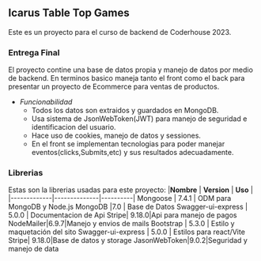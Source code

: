 ## Icarus Table Top Games
Este es un proyecto para el curso de backend de Coderhouse 2023.

### Entrega Final
El proyecto contine una base de datos propia y manejo de datos por medio de backend. En terminos basico maneja tanto el front como el back para presentar un proyecto de Ecommerce 
para ventas de productos.
- *Funcionabilidad*
	- Todos los datos son extraidos y guardados en MongoDB.
	- Usa sistema de JsonWebToken(JWT) para manejo de seguridad e identificacion del usuario.
	- Hace uso de cookies, manejo de datos y sessiones.
	- En el front se implementan tecnologias para poder manejar eventos(clicks,Submits,etc)
 y sus resultados adecuadamente.
### Librerias
Estas son la librerias usadas para este proyecto:
|**Nombre**   |  **Version** |  **Uso** |
|-------------|--------------|----------|
Mongoose       | 7.4.1        | ODM para MongoDB y Node.js
MongoDB    |7.0      | Base de Datos
Swagger-ui-express | 5.0.0      | Documentacion de Api
Stripe| 9.18.0|Api para manejo de pagos
NodeMailer|6.9.7|Manejo y envios de mails
Bootstrap     | 5.3.0        | Estilo y maquetación del sito
Swagger-ui-express | 5.0.0      | Estilos para react/Vite
Stripe| 9.18.0|Base de datos y storage
JasonWebToken|9.0.2|Seguridad y manejo de data


